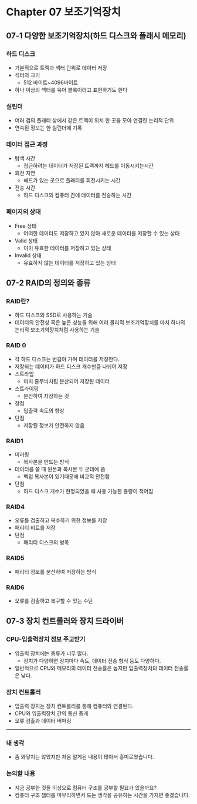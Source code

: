 # **Chapter 07 보조기억장치**
## 07-1 다양한 보조기억장치(하드 디스크와 플래시 메모리)
### 하드 디스크
- 기본적으로 트랙과 섹터 단위로 데이터 저장
- 섹터의 크기
  - 512 바이트~4096바이트
- 하나 이상의 섹터를 묶어 블록이라고 표현하기도 한다

### 실린더
- 여러 겹의 플래터 상에서 같은 트랙이 위치 한 곳을 모아 연결한 논리적 단위
- 연속된 정보는 한 실린더에 기록

### 데이터 접근 과정
- 탐색 시간
  - 접근하려는 데이터가 저장된 트랙까지 헤드를 이동시키는시간
- 회전 지연
  - 헤드가 있는 곳으로 플래터를 회전시키는 시간
- 전송 시간
  - 하드 디스크와 컴퓨터 간에 데이터를 전송하는 시간

### 페이지의 상태
- Free 상태
  - 어떠한 데이터도 저장하고 있지 않아 새로운 데이터를 저장할 수 있는 상태
- Valid 상태
  - 이미 유효한 데이터를 저장하고 있는 상태
- Invalid 상태
  - 유효하지 않는 데이터를 저장하고 있는 상태

## 07-2 RAID의 정의와 종류
### RAID란?
- 하드 디스크와 SSD로 사용하는 기술
- 데이터의 안전성 혹은 높은 성능을 위해 여러 물리적 보조기억장치를 마치 하나의 논리적 보조기억장치처럼 사용하는 기술

### RAID 0
- 각 하드 디스크는 번갈아 가며 데이터를 저장한다.
- 저장되는 데이터가 하드 디스크 개수만큼 나뉘어 저장
- 스트라입
  - 마치 줄무늬처럼 분산되어 저장된 데이터
- 스트라이핑
  - 분산하여 자장하는 것
- 장점
  - 입출력 속도의 향상
- 단점
  - 저장된 정보가 안전하지 않음
### RAID1
- 미러링
  - 복사본을 만드는 방식
- 데이터를 쓸 때 원본과 복사본 두 군데에 씀
  - 백업 복사본이 있기때문에 비교적 안전함
- 단점
  - 하드 디스크 개수가 한정되었을 때 사용 가능한 용량이 적어짐
### RAID4
- 오류를 검출하고 복수하기 위한 정보를 저장
- 패리티 비트를 저장
- 단점
  - 패리티 디스크의 병목
### RAID5
- 패리티 정보를 분산하여 저장하는 방식
### RAID6
- 오류를 검출하고 복구할 수 있는 수단


## 07-3 장치 컨트롤러와 장치 드라이버

### CPU-입출력장치 정보 주고받기
- 입출력 장치에는 종류가 너무 많다.
  - 장치가 다양하면 장치마다 속도, 데이터 전송 형식 등도 다양하다.
- 일반적으로 CPU와 메모리의 데이터 전송률은 높지만 입출력장치의 데이터 전송률은 낮다.

### 장치 컨트롤러
- 입출력 장치는 장치 컨트롤러를 통해 컴퓨터와 연결된다.
- CPU와 입출력장치 간의 통신 중개
- 오류 검출과 데이터 버퍼링

--- 
###  내 생각
- 좀 와닿지는 않았지만 처음 알게된 내용이 많아서 흥미로웠습니다.
### 논의할 내용
- 지금 공부한 것들 이상으로 컴퓨터 구조를 공부할 필요가 있을까요?
- 컴퓨터 구조 챕터를 마무리하면서 드는 생각을 공유하는 시간을 가지면 좋겠습니다.